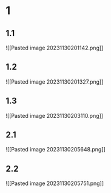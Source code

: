 # 1
## 1.1
![[Pasted image 20231130201142.png]]
## 1.2 
![[Pasted image 20231130201327.png]]
## 1.3 
![[Pasted image 20231130203110.png]]

## 2.1 
![[Pasted image 20231130205648.png]]
## 2.2 
![[Pasted image 20231130205751.png]]